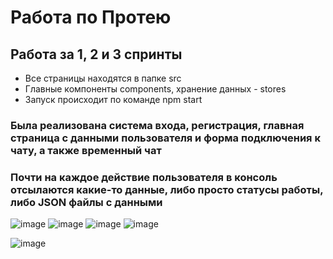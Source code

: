 # Работа по Протею

## Работа за 1, 2 и 3 спринты

- Все страницы находятся в папке src
- Главные компоненты components, хранение данных - stores
- Запуск происходит по команде npm start

### Была реализована система входа, регистрация, главная страница с данными пользователя и форма подключения к чату, а также временный чат 
### Почти на каждое действие пользователя в консоль отсылаются какие-то данные, либо просто статусы работы, либо JSON файлы с данными

![image](https://github.com/VadoSVad/protei_2_3_sprint/assets/62515524/608075ed-8342-4df4-9a65-9651d95a0f82)
![image](https://github.com/VadoSVad/protei_2_3_sprint/assets/62515524/e6902df5-3926-4b08-b392-df5f7fbd3726)
![image](https://github.com/VadoSVad/protei_2_3_sprint/assets/62515524/eb4ab414-c9dd-4fda-976b-357df2c74876)
![image](https://github.com/VadoSVad/protei_2_3_sprint/assets/62515524/883c02db-aaae-45ee-bf0f-30cbf707b8f7)

![image](https://github.com/VadoSVad/protei_2_3_sprint/assets/62515524/06f99b02-037d-474b-a7ae-17626ad5cded)


